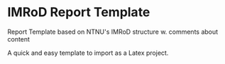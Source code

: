 # IMRoD Report Template
Report Template based on NTNU's IMRoD structure w. comments about content

A quick and easy template to import as a Latex project.

